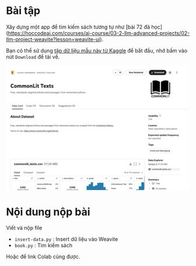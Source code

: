 # Bài tập

Xây dựng một app để tìm kiếm sách tương tự như [bài 72 đã học] (https://hoccodeai.com/courses/ai-course/03-2-llm-advanced-projects/02-llm-project-weavite?lesson=weavite-ui).

Bạn có thể sử dụng [tập dữ liệu mẫu này từ Kaggle](https://www.kaggle.com/datasets/kononenko/commonlit-texts) để bắt đầu, nhớ bấm vào nút `Download` để tải về.

![demo](./../images/bai-10-book-sample.jpg)

# Nội dung nộp bài

Viết và nộp file
- `insert-data.py` : Insert dữ liệu vào Weavite
- `book.py` : Tìm kiếm sách

Hoặc để link Colab cũng được.
